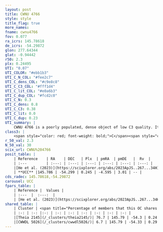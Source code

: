 ```yaml
---
layout: post
title: CWNU 4766
style: style
title_flag: true
more_names: 
fname: cwnu4766
fov: 0.077
ra_icrs: 145.78618
de_icrs: -54.29872
glon: 277.64344
glat: -0.94442
r50: 2.3
plx: 0.24495
UTI: "0.07"
UTI_COLOR: "#ebb1b3"
UTI_C_N_COL: "#fee2c7"
UTI_C_dens_COL: "#c9e8c8"
UTI_C_C3_COL: "#fff1d4"
UTI_C_lit_COL: "#e0a6b3"
UTI_C_dup_COL: "#fcd2c0"
UTI_C_N: 0.3
UTI_C_dens: 0.8
UTI_C_C3: 0.38
UTI_C_lit: 0.0
UTI_C_dup: 0.23
UTI_summary: |
    CWNU 4766 is a poorly populated, dense object of low C3 quality. It was recently reported in the literature.<br><br><span style="color: #99180f; font-weight: bold;">Warning: </span>This is likely a duplicate object, which shares a large percentage of members with at least one previously reported entry.
class3: |
    <span style="color: red; font-weight: bold;">C</span><span style="color: #FFC300; font-weight: bold;">B</span>
r_50_val: 2.3
N_50_val: 30
scix_url: CWNU%204766
posit_table: |
    | Reference    | RA    | DEC   | Plx  | pmRA  | pmDE   |  Rv  |
    | :---         | :---: | :---: | :---: | :---: | :---: | :---: |
    |[He et al. (2023)](https://scixplorer.org/abs/2023ApJS..267...34H) | 145.786 | -54.305 | 0.237 | -4.597 | 3.013 | -- |
    | **UCC** |145.786 | -54.299 | 0.245 | -4.595 | 3.01 | -- | 
cds_radec: 145.78618,-54.29872
carousel: UCC
fpars_table: |
    | Reference |  Values |
    | :---  |  :---:  |
    | [He et al. (2023)](https://scixplorer.org/abs/2023ApJS..267...34H) | `A0=2.3, m-M=12.85, logA=8.2` |
shared_table: |
    | Cluster | <span title="Percentage of members that this OC shares with the ones listed">%</span>   | RA   | DEC   | Plx   | pmRA  | pmDE  | Rv | UTI |
    | :-: | :-: |:-: | :-: | :-: | :-: | :-: | :-: | :-: |
    |[Theia 2145](/_clusters/theia2145/)| 76.7 | 145.79 | -54.3 | 0.24 | -4.6 | 3.01 | -- |0.28 |
    |[CWWDL 5026](/_clusters/cwwdl5026/)| 6.7 | 145.79 | -54.33 | 0.29 | -4.64 | 3.17 | 25.75 |0.06 |
---
```

